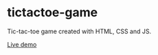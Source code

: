 # tictactoe-game

Tic-tac-toe game created with HTML, CSS and JS.

<a href="https://emreipekci.github.io/tictactoe-game/">Live demo</a>